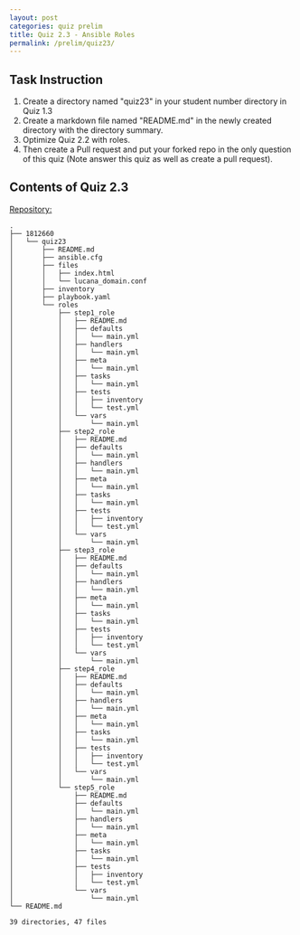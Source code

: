 ```yaml
---
layout: post
categories: quiz prelim
title: Quiz 2.3 - Ansible Roles
permalink: /prelim/quiz23/
---
```

## Task Instruction

1. Create a directory named "quiz23" in your student number directory in Quiz 1.3
2. Create a markdown file named "README.md" in the newly created directory with the directory summary.
3. Optimize Quiz 2.2 with roles.
4. Then create a Pull request and put your forked repo in the only question of this quiz (Note answer this quiz as well as create a pull request).

## Contents of Quiz 2.3

[Repository:](https://github.com/rlucana-tip/sysad2-12021/tree/quiz23)

```
.
├── 1812660
│   └── quiz23
│       ├── README.md
│       ├── ansible.cfg
│       ├── files
│       │   ├── index.html
│       │   └── lucana_domain.conf
│       ├── inventory
│       ├── playbook.yaml
│       └── roles
│           ├── step1_role
│           │   ├── README.md
│           │   ├── defaults
│           │   │   └── main.yml
│           │   ├── handlers
│           │   │   └── main.yml
│           │   ├── meta
│           │   │   └── main.yml
│           │   ├── tasks
│           │   │   └── main.yml
│           │   ├── tests
│           │   │   ├── inventory
│           │   │   └── test.yml
│           │   └── vars
│           │       └── main.yml
│           ├── step2_role
│           │   ├── README.md
│           │   ├── defaults
│           │   │   └── main.yml
│           │   ├── handlers
│           │   │   └── main.yml
│           │   ├── meta
│           │   │   └── main.yml
│           │   ├── tasks
│           │   │   └── main.yml
│           │   ├── tests
│           │   │   ├── inventory
│           │   │   └── test.yml
│           │   └── vars
│           │       └── main.yml
│           ├── step3_role
│           │   ├── README.md
│           │   ├── defaults
│           │   │   └── main.yml
│           │   ├── handlers
│           │   │   └── main.yml
│           │   ├── meta
│           │   │   └── main.yml
│           │   ├── tasks
│           │   │   └── main.yml
│           │   ├── tests
│           │   │   ├── inventory
│           │   │   └── test.yml
│           │   └── vars
│           │       └── main.yml
│           ├── step4_role
│           │   ├── README.md
│           │   ├── defaults
│           │   │   └── main.yml
│           │   ├── handlers
│           │   │   └── main.yml
│           │   ├── meta
│           │   │   └── main.yml
│           │   ├── tasks
│           │   │   └── main.yml
│           │   ├── tests
│           │   │   ├── inventory
│           │   │   └── test.yml
│           │   └── vars
│           │       └── main.yml
│           └── step5_role
│               ├── README.md
│               ├── defaults
│               │   └── main.yml
│               ├── handlers
│               │   └── main.yml
│               ├── meta
│               │   └── main.yml
│               ├── tasks
│               │   └── main.yml
│               ├── tests
│               │   ├── inventory
│               │   └── test.yml
│               └── vars
│                   └── main.yml
└── README.md

39 directories, 47 files
```

